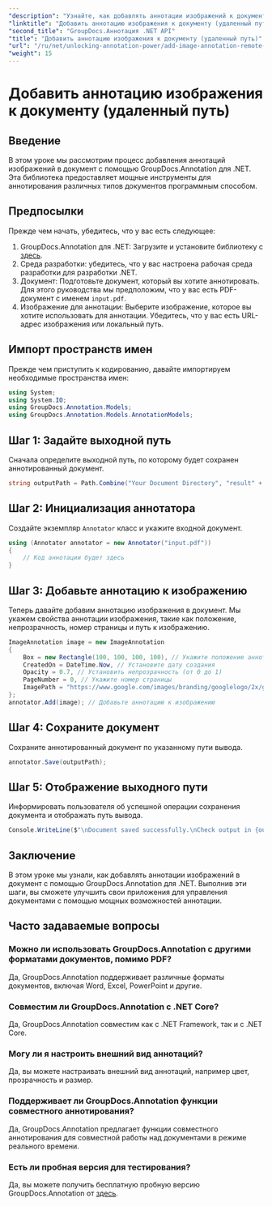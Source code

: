 ```yaml
---
"description": "Узнайте, как добавлять аннотации изображений к документам с помощью GroupDocs.Annotation для .NET. Улучшите управление документами с помощью мощных возможностей аннотации."
"linktitle": "Добавить аннотацию изображения к документу (удаленный путь)"
"second_title": "GroupDocs.Аннотация .NET API"
"title": "Добавить аннотацию изображения к документу (удаленный путь)"
"url": "/ru/net/unlocking-annotation-power/add-image-annotation-remote-path/"
"weight": 15
---
```


# Добавить аннотацию изображения к документу (удаленный путь)

## Введение
В этом уроке мы рассмотрим процесс добавления аннотаций изображений в документ с помощью GroupDocs.Annotation для .NET. Эта библиотека предоставляет мощные инструменты для аннотирования различных типов документов программным способом.
## Предпосылки
Прежде чем начать, убедитесь, что у вас есть следующее:
1. GroupDocs.Annotation для .NET: Загрузите и установите библиотеку с [здесь](https://releases.groupdocs.com/annotation/net/).
2. Среда разработки: убедитесь, что у вас настроена рабочая среда разработки для разработки .NET.
3. Документ: Подготовьте документ, который вы хотите аннотировать. Для этого руководства мы предположим, что у вас есть PDF-документ с именем `input.pdf`.
4. Изображение для аннотации: Выберите изображение, которое вы хотите использовать для аннотации. Убедитесь, что у вас есть URL-адрес изображения или локальный путь.

## Импорт пространств имен
Прежде чем приступить к кодированию, давайте импортируем необходимые пространства имен:
```csharp
using System;
using System.IO;
using GroupDocs.Annotation.Models;
using GroupDocs.Annotation.Models.AnnotationModels;
```
## Шаг 1: Задайте выходной путь
Сначала определите выходной путь, по которому будет сохранен аннотированный документ.
```csharp
string outputPath = Path.Combine("Your Document Directory", "result" + Path.GetExtension("input.pdf"));
```
## Шаг 2: Инициализация аннотатора
Создайте экземпляр `Annotator` класс и укажите входной документ.
```csharp
using (Annotator annotator = new Annotator("input.pdf"))
{
    // Код аннотации будет здесь
}
```
## Шаг 3: Добавьте аннотацию к изображению
Теперь давайте добавим аннотацию изображения в документ. Мы укажем свойства аннотации изображения, такие как положение, непрозрачность, номер страницы и путь к изображению.
```csharp
ImageAnnotation image = new ImageAnnotation
{
    Box = new Rectangle(100, 100, 100, 100), // Укажите положение аннотации
    CreatedOn = DateTime.Now, // Установите дату создания
    Opacity = 0.7, // Установить непрозрачность (от 0 до 1)
    PageNumber = 0, // Укажите номер страницы
    ImagePath = "https://www.google.com/images/branding/googlelogo/2x/googlelogo_color_92x30dp.png" // Укажите URL-адрес изображения
};
annotator.Add(image); // Добавьте аннотацию к изображению
```
## Шаг 4: Сохраните документ
Сохраните аннотированный документ по указанному пути вывода.
```csharp
annotator.Save(outputPath);
```
## Шаг 5: Отображение выходного пути
Информировать пользователя об успешной операции сохранения документа и отображать путь вывода.
```csharp
Console.WriteLine($"\nDocument saved successfully.\nCheck output in {outputPath}.");
```

## Заключение
В этом уроке мы узнали, как добавлять аннотации изображений в документ с помощью GroupDocs.Annotation для .NET. Выполнив эти шаги, вы сможете улучшить свои приложения для управления документами с помощью мощных возможностей аннотации.
## Часто задаваемые вопросы
### Можно ли использовать GroupDocs.Annotation с другими форматами документов, помимо PDF?
Да, GroupDocs.Annotation поддерживает различные форматы документов, включая Word, Excel, PowerPoint и другие.
### Совместим ли GroupDocs.Annotation с .NET Core?
Да, GroupDocs.Annotation совместим как с .NET Framework, так и с .NET Core.
### Могу ли я настроить внешний вид аннотаций?
Да, вы можете настраивать внешний вид аннотаций, например цвет, прозрачность и размер.
### Поддерживает ли GroupDocs.Annotation функции совместного аннотирования?
Да, GroupDocs.Annotation предлагает функции совместного аннотирования для совместной работы над документами в режиме реального времени.
### Есть ли пробная версия для тестирования?
Да, вы можете получить бесплатную пробную версию GroupDocs.Annotation от [здесь](https://releases.groupdocs.com/).